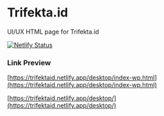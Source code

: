 # Trifekta.id

UI/UX HTML page for Trifekta.id

[![Netlify Status](https://api.netlify.com/api/v1/badges/6cb08f90-9940-4e5d-ac8d-d9c312a5aa53/deploy-status)](https://app.netlify.com/sites/trifektaid/deploys)

### Link Preview

[https://trifektaid.netlify.app/desktop/index-wp.html](https://trifektaid.netlify.app/desktop/index-wp.html) 

[https://trifektaid.netlify.app/desktop/](https://trifektaid.netlify.app/desktop/) 
